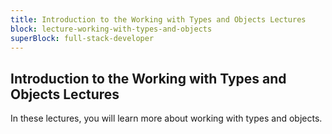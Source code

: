 ```yaml
---
title: Introduction to the Working with Types and Objects Lectures
block: lecture-working-with-types-and-objects
superBlock: full-stack-developer
---
```


## Introduction to the Working with Types and Objects Lectures

In these lectures, you will learn more about working with types and objects.
